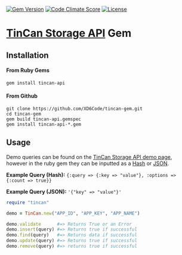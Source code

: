 [![Gem Version](http://img.shields.io/gem/v/tincan-api.svg?style=flat)][gem]
[![Code Climate Score](http://img.shields.io/codeclimate/github/XD6Code/tincan-gem.svg?style=flat)][Code CLimate]
[![License](http://img.shields.io/badge/License-MIT-yellow.svg?style=flat)][license]


# [TinCan Storage API][tincan] Gem

## Installation
#### From Ruby Gems
```
gem install tincan-api
```
#### From Github
```
git clone https://github.com/XD6Code/tincan-gem.git
cd tincan-gem
gem build tincan-api.gemspec
gem install tincan-api-*.gem
```

## Usage
Demo queries can be found on the [TinCan Storage API demo page][tincan], however in the ruby gem they can be inputted as a [Hash][ruby-hash] or [JSON][json].

**Example Query (Hash):** ```{:query => {:key => "value"}, :options => {:count => true}}```

**Example Query (JSON):** ```'{"key" => "value"}'```

```ruby
require "tincan"

demo = TinCan.new("APP_ID", "APP_KEY", "APP_NAME")

demo.validate      #=> Returns True or an Error
demo.insert(query) #=> Returns true if successful
demo.find(query)   #=> Returns data if successful
demo.update(query) #=> Returns true if successful
demo.remove(query) #=> returns true if successful
```

[tincan]:       http://apps.tincan.me/
[ruby-hash]:    http://www.ruby-doc.org/core-2.1.1/Hash.html
[json]:         http://www.json.org/

[gem]:          https://rubygems.org/gems/tincan-api
[Code CLimate]: https://codeclimate.com/github/XD6Code/tincan-gem
[license]:      https://github.com/XD6Code/tincan-gem/blob/master/LICENSE